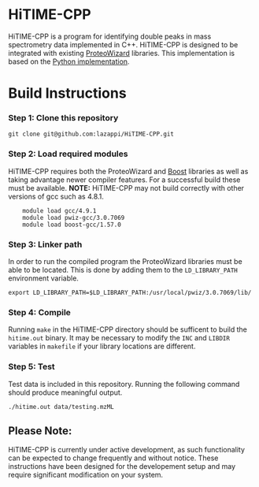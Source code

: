 # HiTIME-CPP

HiTIME-CPP is a program for identifying double peaks in mass spectrometry
data implemented in C++. HiTIME-CPP is designed to be integrated with 
existing [ProteoWizard](proteowizard.sourceforge.net) libraries. This
implementation is based on the 
[Python implementation](https://github.com/bjpop/HiTIME). 

# Build Instructions

### Step 1: Clone this repository

`git clone git@github.com:lazappi/HiTIME-CPP.git`

### Step 2: Load required modules

HiTIME-CPP requires both the ProteoWizard and [Boost](www.boost.org) 
libraries as well as taking advantage newer compiler features. For a 
successful build these must be available. **NOTE:** HiTIME-CPP may not build
correctly with other versions of gcc such as 4.8.1.

```
    module load gcc/4.9.1
    module load pwiz-gcc/3.0.7069
    module load boost-gcc/1.57.0
```

### Step 3: Linker path

In order to run the compiled program the ProteoWizard libraries must be able
to be located. This is done by adding them to the `LD_LIBRARY_PATH` 
environment variable.

`export LD_LIBRARY_PATH=$LD_LIBRARY_PATH:/usr/local/pwiz/3.0.7069/lib/`

### Step 4: Compile

Running `make` in the HiTIME-CPP directory should be sufficent to build the
`hitime.out` binary. It may be necessary to modify the `INC` and `LIBDIR`
variables in `makefile` if your library locations are different.

### Step 5: Test

Test data is included in this repository. Running the following command
should produce meaningful output.

`./hitime.out data/testing.mzML`

## Please Note:

HiTIME-CPP is currently under active development, as such functionality can
be expected to change frequently and without notice. These instructions have
been designed for the developement setup and may require significant
modification on your system.

